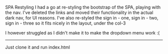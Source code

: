 SPA Restyling
I had a go at re-styling the bootstrap of the SPA, playing with the nav.
I've deleted the links and moved their functionality in the actual dark nav, for UI reasons. I've also re-styled the sign in - one, sign in - two, sign in - three so it fits nicely in the layout, under the col-3

I however struggled as I didn't make it to make the dropdown menu work :(

__________________________________________


Just clone it and run index.html 